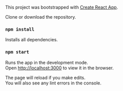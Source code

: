 This project was bootstrapped with [Create React App](https://github.com/facebook/create-react-app).

Clone or download the repository.

### `npm install`

Installs all dependencies.

### `npm start`

Runs the app in the development mode.<br />
Open [http://localhost:3000](http://localhost:3000) to view it in the browser.

The page will reload if you make edits.<br />
You will also see any lint errors in the console.

